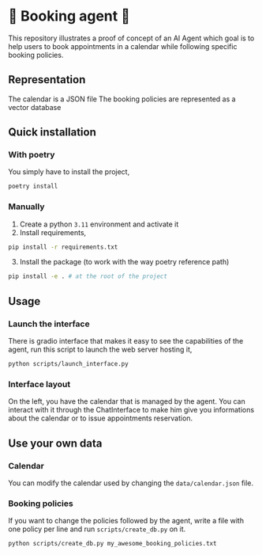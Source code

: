 # 🔗 Booking agent 🔗

This repository illustrates a proof of concept of an AI Agent which goal is to help users to book appointments in a calendar while following specific booking policies.

## Representation
The calendar is a JSON file
The booking policies are represented as a vector database

## Quick installation

### With poetry
You simply have to install the project,
```bash
poetry install
```

### Manually
1. Create a python `3.11` environment and activate it
2. Install requirements,
```bash
pip install -r requirements.txt
```
3. Install the package (to work with the way poetry reference path)
```bash
pip install -e . # at the root of the project
```

## Usage

### Launch the interface

There is gradio interface that makes it easy to see the capabilities of the agent, run this script to launch the web server hosting it,
```bash
python scripts/launch_interface.py
```

### Interface layout

On the left, you have the calendar that is managed by the agent.
You can interact with it through the ChatInterface to make him give you 
informations about the calendar or to issue appointments reservation.

## Use your own data

### Calendar
You can modify the calendar used by changing the `data/calendar.json` file.

### Booking policies
If you want to change the policies followed by the agent, write a file with one
policy per line and run `scripts/create_db.py` on it.

```
python scripts/create_db.py my_awesome_booking_policies.txt
```
